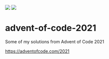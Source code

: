 ![](https://img.shields.io/badge/days%20completed-10-red)
![](https://img.shields.io/badge/stars%20⭐-20-yellow)

# advent-of-code-2021
Some of my solutions from Advent of Code 2021 

https://adventofcode.com/2021
